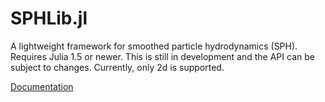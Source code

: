 # SPHLib.jl
A lightweight framework for smoothed particle hydrodynamics (SPH). Requires Julia 1.5 or newer.
This is still in development and the API can be subject to changes. Currently, only 2d is supported. 

[Documentation](https://www2.karlin.mff.cuni.cz/~kincl/SPHLib-docu/build/index.html)
